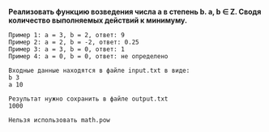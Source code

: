 **Реализовать функцию возведения числа а в степень b. a, b ∈ Z. 
Сводя количество выполняемых действий к минимуму.** 

    Пример 1: а = 3, b = 2, ответ: 9 
    Пример 2: а = 2, b = -2, ответ: 0.25
    Пример 3: а = 3, b = 0, ответ: 1
    Пример 4: а = 0, b = 0, ответ: не определено
    
    Входные данные находятся в файле input.txt в виде:
    b 3
    a 10

    Результат нужно сохранить в файле output.txt
    1000

    Нельзя использовать math.pow